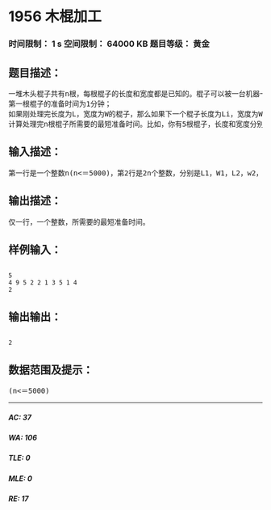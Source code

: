 # 1956 木棍加工   
### 时间限制： 1 s     空间限制： 64000 KB     题目等级： 黄金  
## 题目描述：  

<pre>
一堆木头棍子共有n根，每根棍子的长度和宽度都是已知的。棍子可以被一台机器一个接一个地加工。机器处理一根棍子之前需要准备时间。准备时间是这样定义的：
第一根棍子的准备时间为1分钟；
如果刚处理完长度为L，宽度为W的棍子，那么如果下一个棍子长度为Li，宽度为Wi，并且满足L>＝Li，W>＝Wi，这个棍子就不需要准备时间，否则需要1分钟的准备时间；
计算处理完n根棍子所需要的最短准备时间。比如，你有5根棍子，长度和宽度分别为(4, 9)，(5, 2)，(2, 1)，(3, 5)，(1, 4)，最短准备时间为2(按(4, 9)、(3, 5)、(1, 4)、(5, 2)、(2, 1)的次序进行加工)。
</pre>
  
  
## 输入描述：  

<pre>
第一行是一个整数n(n<＝5000)，第2行是2n个整数，分别是L1，W1，L2，w2，…，Ln，Wn。L和W的值均不超过10000，相邻两数之间用空格分开。
</pre>
  
  
## 输出描述：  

<pre>
仅一行，一个整数，所需要的最短准备时间。
</pre>
  
  
## 样例输入：  

<pre><code>
5
4 9 5 2 2 1 3 5 1 4
2
</code></pre>
  
  
## 输出输出：  

<pre><code>
2
</code></pre>
  
  
## 数据范围及提示：  

<pre>
(n<＝5000)
</pre>
  
  
***  

##### AC: 37  
##### WA: 106  
##### TLE: 0  
##### MLE: 0  
##### RE: 17  
